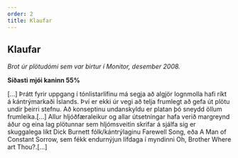 ```yaml
---
order: 2
title: Klaufar
---
```


## Klaufar

*Brot úr plötudómi sem var birtur í Monitor, desember 2008.*

**Síðasti mjói kaninn 55%**

[...] Þrátt fyrir uppgang í tónlistarlífinu má segja að algjör lognmolla hafi ríkt á kántrýmarkaði Íslands. Því er ekki úr vegi að telja frumlegt að gefa út plötu undir þeirri stefnu. Að konseptinu undanskyldu er platan þó sneydd öllum frumleika.[...] Allur hljóðfæraleikur og allar útsetningar hafa verið margreynd áður og eina lag plötunnar sem hljómsveitin skrifar á sjálfa sig er skuggalega líkt Dick Burnett fólk/kántrýlaginu Farewell Song, eða A Man of Constant Sorrow, sem fékk endurnýjun lífdaga í myndinni Oh, Brother Where art Thou?.[...]
